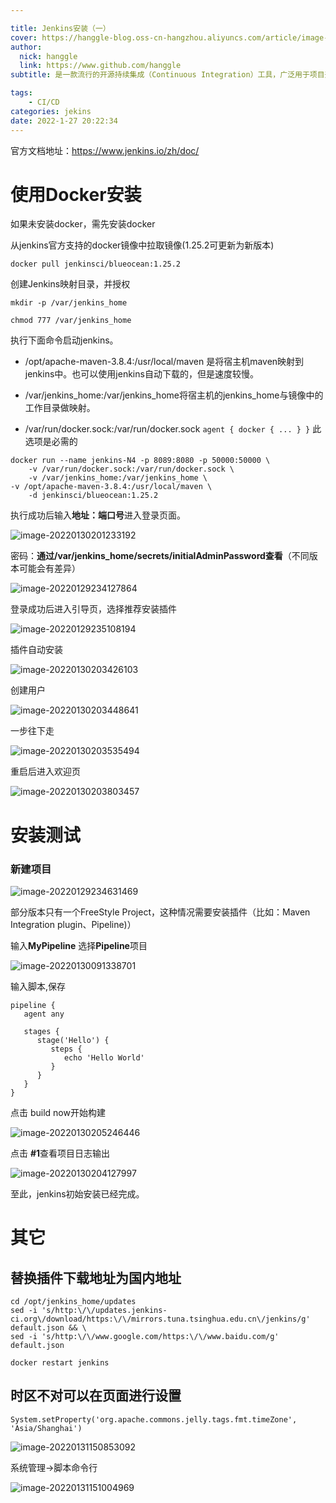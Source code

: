```yaml
---

title: Jenkins安装（一）
cover: https://hanggle-blog.oss-cn-hangzhou.aliyuncs.com/article/image-20220127202146719.png
author: 
  nick: hanggle
  link: https://www.github.com/hanggle
subtitle: 是一款流行的开源持续集成（Continuous Integration）工具，广泛用于项目开发，具有自动化构建、测试和部署等功能。Jenkins 提供了数百个插件来支持构建、部署和自动化任何项目。

tags: 
    - CI/CD
categories: jekins
date: 2022-1-27 20:22:34
---
```




官方文档地址：https://www.jenkins.io/zh/doc/

# 使用Docker安装

如果未安装docker，需先安装docker

从jenkins官方支持的docker镜像中拉取镜像(1.25.2可更新为新版本)

```
docker pull jenkinsci/blueocean:1.25.2
```



创建Jenkins映射目录，并授权

```
mkdir -p /var/jenkins_home 

chmod 777 /var/jenkins_home
```

执行下面命令启动jenkins。

* /opt/apache-maven-3.8.4:/usr/local/maven 是将宿主机maven映射到jenkins中。也可以使用jenkins自动下载的，但是速度较慢。

* /var/jenkins_home:/var/jenkins_home将宿主机的jenkins_home与镜像中的工作目录做映射。

* /var/run/docker.sock:/var/run/docker.sock `agent { docker { ... } }` 此选项是必需的

```shell
docker run --name jenkins-N4 -p 8089:8080 -p 50000:50000 \
    -v /var/run/docker.sock:/var/run/docker.sock \
    -v /var/jenkins_home:/var/jenkins_home \
-v /opt/apache-maven-3.8.4:/usr/local/maven \
    -d jenkinsci/blueocean:1.25.2 
```

执行成功后输入**地址：端口号**进入登录页面。

![image-20220130201233192](https://hanggle-blog.oss-cn-hangzhou.aliyuncs.com/article/image-20220130201233192.png)

密码：**通过/var/jenkins_home/secrets/initialAdminPassword查看**（不同版本可能会有差异）

![image-20220129234127864](https://hanggle-blog.oss-cn-hangzhou.aliyuncs.com/article/image-20220129234127864.png)

登录成功后进入引导页，选择推荐安装插件

![image-20220129235108194](https://hanggle-blog.oss-cn-hangzhou.aliyuncs.com/article/image-20220129235108194.png)

插件自动安装

![image-20220130203426103](https://hanggle-blog.oss-cn-hangzhou.aliyuncs.com/article/image-20220130203426103.png)

创建用户

![image-20220130203448641](https://hanggle-blog.oss-cn-hangzhou.aliyuncs.com/article/image-20220130203448641.png)

一步往下走

![image-20220130203535494](https://hanggle-blog.oss-cn-hangzhou.aliyuncs.com/article/image-20220130203535494.png)

重启后进入欢迎页

![image-20220130203803457](https://hanggle-blog.oss-cn-hangzhou.aliyuncs.com/article/image-20220130203803457.png)







# 安装测试

### 新建项目

![image-20220129234631469](https://hanggle-blog.oss-cn-hangzhou.aliyuncs.com/article/image-20220129234631469.png)



部分版本只有一个FreeStyle Project，这种情况需要安装插件（比如：Maven Integration plugin、Pipeline)）

输入**MyPipeline**    选择**Pipeline**项目

![image-20220130091338701](https://hanggle-blog.oss-cn-hangzhou.aliyuncs.com/article/image-20220130091338701.png)

输入脚本,保存

```
pipeline {
   agent any

   stages {
      stage('Hello') {
         steps {
            echo 'Hello World'
         }
      }
   }
}
```

点击 build now开始构建

![image-20220130205246446](https://hanggle-blog.oss-cn-hangzhou.aliyuncs.com/article/image-20220130205246446.png)

点击 **#1**查看项目日志输出

![image-20220130204127997](https://hanggle-blog.oss-cn-hangzhou.aliyuncs.com/article/image-20220130204127997.png)



至此，jenkins初始安装已经完成。



# 其它

## 替换插件下载地址为国内地址

```
cd /opt/jenkins_home/updates
sed -i 's/http:\/\/updates.jenkins-ci.org\/download/https:\/\/mirrors.tuna.tsinghua.edu.cn\/jenkins/g' default.json && \
sed -i 's/http:\/\/www.google.com/https:\/\/www.baidu.com/g' default.json

docker restart jenkins
```



## 时区不对可以在页面进行设置

```
System.setProperty('org.apache.commons.jelly.tags.fmt.timeZone', 'Asia/Shanghai')
```

![image-20220131150853092](https://hanggle-blog.oss-cn-hangzhou.aliyuncs.com/article/image-20220131150853092.png)

系统管理->脚本命令行

![image-20220131151004969](https://hanggle-blog.oss-cn-hangzhou.aliyuncs.com/article/image-20220131151004969.png)

